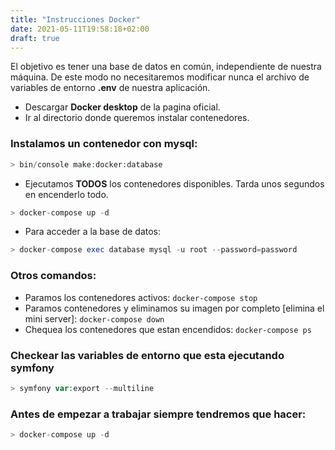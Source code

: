 ```yaml
---
title: "Instrucciones Docker"
date: 2021-05-11T19:58:18+02:00
draft: true
---
```


El objetivo es tener una base de datos en común, independiente de nuestra máquina. De este modo no necesitaremos modificar nunca el archivo de variables de entorno **.env** de nuestra aplicación.

- Descargar **Docker desktop** de la pagina oficial.  
- Ir al directorio donde queremos instalar contenedores.  
 

### Instalamos un contenedor con mysql:

```php
> bin/console make:docker:database 
```

- Ejecutamos **TODOS** los contenedores disponibles. Tarda unos segundos en encenderlo todo.
```php
> docker-compose up -d
```
- Para acceder a la base de datos:
```php
> docker-compose exec database mysql -u root --password=password
```

### Otros comandos:

- Paramos los contenedores activos: ``docker-compose stop``
- Paramos contenedores y eliminamos su imagen por completo [elimina el mini server]: ``docker-compose down``
- Chequea los contenedores que estan encendidos: ``docker-compose ps``

### Checkear las variables de entorno que esta ejecutando symfony
```php
> symfony var:export --multiline
```

### Antes de empezar a trabajar siempre tendremos que hacer:
```php
> docker-compose up -d
```
